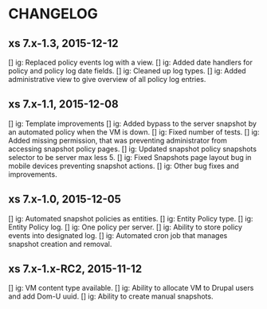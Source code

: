# CHANGELOG #

xs 7.x-1.3, 2015-12-12
----------------------
[] ig: Replaced policy events log with a view. 
[] ig: Added date handlers for policy and policy log date fields. 
[] ig: Cleaned up log types.
[] ig: Added administrative view to give overview of all policy log entries.

xs 7.x-1.1, 2015-12-08
----------------------
[] ig: Template improvements
[] ig: Added bypass to the server snapshot by an automated policy when the VM is down.
[] ig: Fixed number of tests.
[] ig: Added missing permission, that was preventing administrator from accessing
       snapshot policy pages.
[] ig: Updated snapshot policy snapshots selector to be server max less 5.
[] ig: Fixed Snapshots page layout bug in mobile devices preventing snapshot actions.
[] ig: Other bug fixes and improvements.

xs 7.x-1.0, 2015-12-05
----------------------
[] ig: Automated snapshot policies as entities.
[] ig: Entity Policy type.
[] ig: Entity Policy log.
[] ig: One policy per server.
[] ig: Ability to store policy events into designated log.
[] ig: Automated cron job that manages snapshot creation and removal.

xs 7.x-1.x-RC2, 2015-11-12
--------------------------
[] ig: VM content type available.
[] ig: Ability to allocate VM to Drupal users and add Dom-U uuid.
[] ig: Ability to create manual snapshots.
